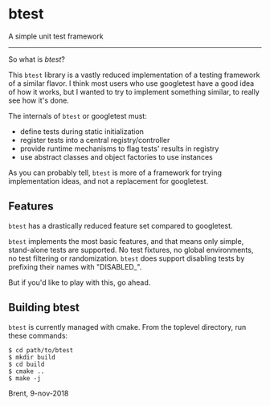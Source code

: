 # btest
A simple unit test framework

---

So what is *btest*?

This `btest` library is a vastly reduced implementation of a
testing framework of a similar flavor. I think most users who use
googletest have a good idea of how it works, but I wanted to try
to implement something similar, to really see how it's done.

The internals of `btest` or googletest must:
* define tests during static initialization
* register tests into a central registry/controller
* provide runtime mechanisms to flag tests' results in registry
* use abstract classes and object factories to use instances

As you can probably tell, `btest` is more of a framework for
trying implementation ideas, and not a replacement for
googletest.

## Features

`btest` has a drastically reduced feature set compared to googletest.

`btest` implements the most basic features, and that means only
simple, stand-alone tests are supported. No test fixtures, no
global environments, no test filtering or randomization. `btest`
does support disabling tests by prefixing their names with "DISABLED_".

But if you'd like to play with this, go ahead.

## Building btest

`btest` is currently managed with cmake. From the toplevel directory,
run these commands:

`$ cd path/to/btest`  
`$ mkdir build`  
`$ cd build`  
`$ cmake ..`  
`$ make -j`  


Brent, 9-nov-2018
